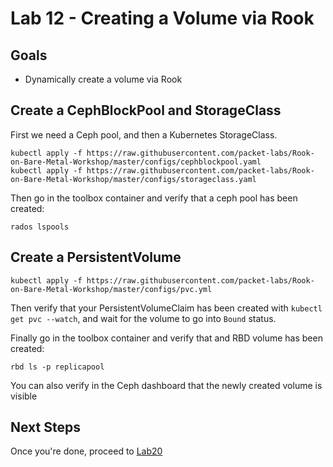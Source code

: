 # Lab 12 - Creating a Volume via Rook

## Goals

* Dynamically create a volume via Rook

## Create a CephBlockPool and StorageClass

First we need a Ceph pool, and then a Kubernetes StorageClass.
```
kubectl apply -f https://raw.githubusercontent.com/packet-labs/Rook-on-Bare-Metal-Workshop/master/configs/cephblockpool.yaml
kubectl apply -f https://raw.githubusercontent.com/packet-labs/Rook-on-Bare-Metal-Workshop/master/configs/storageclass.yaml
```

Then go in the toolbox container and verify that a ceph pool has been created:
```
rados lspools
```

## Create a PersistentVolume

```
kubectl apply -f https://raw.githubusercontent.com/packet-labs/Rook-on-Bare-Metal-Workshop/master/configs/pvc.yml
```
Then verify that your PersistentVolumeClaim has been created with `kubectl get pvc --watch`, and wait for the volume to go into `Bound` status.

Finally go in the toolbox container and verify that and RBD volume has been created:
```
rbd ls -p replicapool
```

You can also verify in the Ceph dashboard that the newly created volume is visible

## Next Steps

Once you're done, proceed to [Lab20](Lab20.md)
